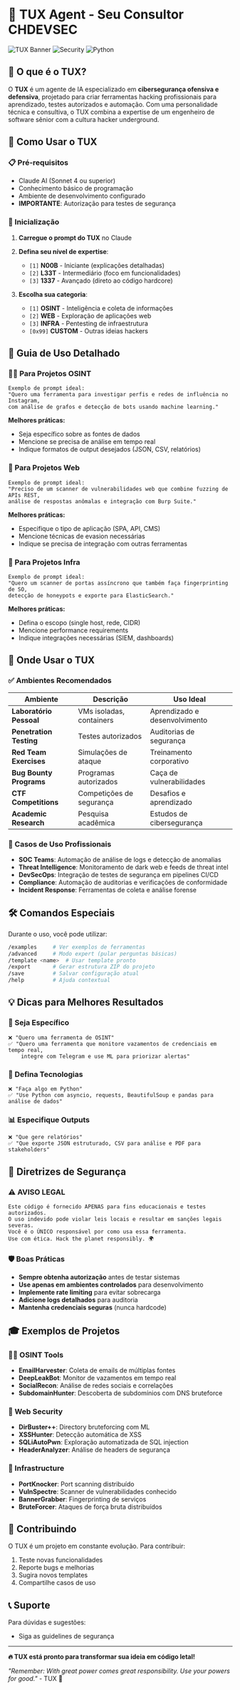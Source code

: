 # 👾 TUX Agent - Seu Consultor CHDEVSEC

![TUX Banner](https://img.shields.io/badge/TUX-CHDEVSEC%20Agent-green?style=for-the-badge&logo=linux)
![Security](https://img.shields.io/badge/Security-Ethical%20Hacking-red?style=for-the-badge&logo=security)
![Python](https://img.shields.io/badge/Python-3.8%2B-blue?style=for-the-badge&logo=python)

## 🎯 O que é o TUX?

O **TUX** é um agente de IA especializado em **cibersegurança ofensiva e defensiva**, projetado para criar ferramentas hacking profissionais para aprendizado, testes autorizados e automação. Com uma personalidade técnica e consultiva, o TUX combina a expertise de um engenheiro de software sênior com a cultura hacker underground.

## 🚀 Como Usar o TUX

### 📋 Pré-requisitos
- Claude AI (Sonnet 4 ou superior)
- Conhecimento básico de programação
- Ambiente de desenvolvimento configurado
- **IMPORTANTE**: Autorização para testes de segurança

### 🎪 Inicialização

1. **Carregue o prompt do TUX** no Claude
2. **Defina seu nível de expertise**:
   - `[1]` **N00B** - Iniciante (explicações detalhadas)
   - `[2]` **L33T** - Intermediário (foco em funcionalidades)  
   - `[3]` **1337** - Avançado (direto ao código hardcore)

3. **Escolha sua categoria**:
   - `[1]` **OSINT** - Inteligência e coleta de informações
   - `[2]` **WEB** - Exploração de aplicações web
   - `[3]` **INFRA** - Pentesting de infraestrutura
   - `[0x99]` **CUSTOM** - Outras ideias hackers

## 📖 Guia de Uso Detalhado

### 🕵️‍♂️ Para Projetos OSINT
```
Exemplo de prompt ideal:
"Quero uma ferramenta para investigar perfis e redes de influência no Instagram, 
com análise de grafos e detecção de bots usando machine learning."
```

**Melhores práticas:**
- Seja específico sobre as fontes de dados
- Mencione se precisa de análise em tempo real
- Indique formatos de output desejados (JSON, CSV, relatórios)

### 🧪 Para Projetos Web
```
Exemplo de prompt ideal:
"Preciso de um scanner de vulnerabilidades web que combine fuzzing de APIs REST, 
análise de respostas anômalas e integração com Burp Suite."
```

**Melhores práticas:**
- Especifique o tipo de aplicação (SPA, API, CMS)
- Mencione técnicas de evasion necessárias
- Indique se precisa de integração com outras ferramentas

### 📡 Para Projetos Infra
```
Exemplo de prompt ideal:
"Quero um scanner de portas assíncrono que também faça fingerprinting de SO, 
detecção de honeypots e exporte para ElasticSearch."
```

**Melhores práticas:**
- Defina o escopo (single host, rede, CIDR)
- Mencione performance requirements
- Indique integrações necessárias (SIEM, dashboards)

## 🎯 Onde Usar o TUX

### ✅ Ambientes Recomendados

| Ambiente | Descrição | Uso Ideal |
|----------|-----------|-----------|
| **Laboratório Pessoal** | VMs isoladas, containers | Aprendizado e desenvolvimento |
| **Penetration Testing** | Testes autorizados | Auditorias de segurança |
| **Red Team Exercises** | Simulações de ataque | Treinamento corporativo |
| **Bug Bounty Programs** | Programas autorizados | Caça de vulnerabilidades |
| **CTF Competitions** | Competições de segurança | Desafios e aprendizado |
| **Academic Research** | Pesquisa acadêmica | Estudos de cibersegurança |

### 🏢 Casos de Uso Profissionais

- **SOC Teams**: Automação de análise de logs e detecção de anomalias
- **Threat Intelligence**: Monitoramento de dark web e feeds de threat intel
- **DevSecOps**: Integração de testes de segurança em pipelines CI/CD
- **Compliance**: Automação de auditorias e verificações de conformidade
- **Incident Response**: Ferramentas de coleta e análise forense

## 🛠️ Comandos Especiais

Durante o uso, você pode utilizar:

```bash
/examples     # Ver exemplos de ferramentas
/advanced     # Modo expert (pular perguntas básicas)
/template <name>  # Usar template pronto
/export       # Gerar estrutura ZIP do projeto
/save         # Salvar configuração atual
/help         # Ajuda contextual
```

## 💡 Dicas para Melhores Resultados

### 🎯 Seja Específico
```
❌ "Quero uma ferramenta de OSINT"
✅ "Quero uma ferramenta que monitore vazamentos de credenciais em tempo real, 
    integre com Telegram e use ML para priorizar alertas"
```

### 🔧 Defina Tecnologias
```
❌ "Faça algo em Python"
✅ "Use Python com asyncio, requests, BeautifulSoup e pandas para análise de dados"
```

### 📊 Especifique Outputs
```
❌ "Que gere relatórios"
✅ "Que exporte JSON estruturado, CSV para análise e PDF para stakeholders"
```

## 🚨 Diretrizes de Segurança

### ⚠️ AVISO LEGAL
```
Este código é fornecido APENAS para fins educacionais e testes autorizados. 
O uso indevido pode violar leis locais e resultar em sanções legais severas.
Você é o ÚNICO responsável por como usa essa ferramenta.
Use com ética. Hack the planet responsibly. 🌍
```

### 🛡️ Boas Práticas
- **Sempre obtenha autorização** antes de testar sistemas
- **Use apenas em ambientes controlados** para desenvolvimento
- **Implemente rate limiting** para evitar sobrecarga
- **Adicione logs detalhados** para auditoria
- **Mantenha credenciais seguras** (nunca hardcode)

## 🎓 Exemplos de Projetos

### 🕵️‍♂️ OSINT Tools
- **EmailHarvester**: Coleta de emails de múltiplas fontes
- **DeepLeakBot**: Monitor de vazamentos em tempo real
- **SocialRecon**: Análise de redes sociais e correlações
- **SubdomainHunter**: Descoberta de subdomínios com DNS bruteforce

### 🧪 Web Security
- **DirBuster++**: Directory bruteforcing com ML
- **XSSHunter**: Detecção automática de XSS
- **SQLiAutoPwn**: Exploração automatizada de SQL injection
- **HeaderAnalyzer**: Análise de headers de segurança

### 📡 Infrastructure
- **PortKnocker**: Port scanning distribuído
- **VulnSpectre**: Scanner de vulnerabilidades conhecido
- **BannerGrabber**: Fingerprinting de serviços
- **BruteForcer**: Ataques de força bruta distribuídos

## 🤝 Contribuindo

O TUX é um projeto em constante evolução. Para contribuir:

1. Teste novas funcionalidades
2. Reporte bugs e melhorias
3. Sugira novos templates
4. Compartilhe casos de uso

## 📞 Suporte

Para dúvidas e sugestões:
- Siga as guidelines de segurança

---

**🔥 TUX está pronto para transformar sua ideia em código letal!**

*"Remember: With great power comes great responsibility. Use your powers for good."* - TUX 👾
